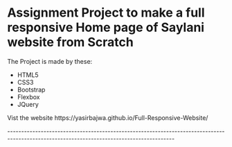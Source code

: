 <h1>Assignment Project to make a full responsive Home page of Saylani website from Scratch</h1>
<p>The Project is made by these:</p>

<ul>
  <li>HTML5</li>
  <li>CSS3</li>
  <li>Bootstrap</li>
  <li>Flexbox</li>
  <li>JQuery</li>
  
  </ul>

<p>Vist the website https://yasirbajwa.github.io/Full-Responsive-Website/ </p>
------------------------------------------------------------------------------------------------------------------------------------------
